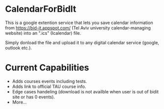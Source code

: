 # CalendarForBidIt

This is a google extention service that lets you save calendar information from https://bid-it.appspot.com/ (Tel Aviv university calendar-managing website) into an ".ics" (Icalendar) file.

Simply donload the file and upload it to any digital calendar service (google, outlook etc.). 

# Current Capabilities 

- Adds courses events including tests.
- Adds link to official TAU course info.  
- Edge cases handeling (download is not availble when user is out of bidit site or has 0 events).
- More...

